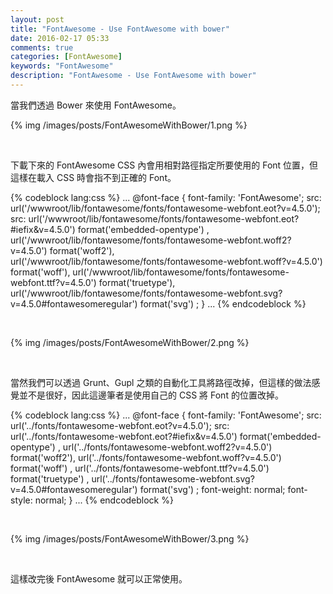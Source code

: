 ```yaml
---
layout: post
title: "FontAwesome - Use FontAwesome with bower"
date: 2016-02-17 05:33
comments: true
categories: [FontAwesome]
keywords: "FontAwesome"
description: "FontAwesome - Use FontAwesome with bower"
---
```


當我們透過 Bower 來使用 FontAwesome。  

<!-- More -->

{% img /images/posts/FontAwesomeWithBower/1.png %}

<br/>


下載下來的 FontAwesome CSS 內會用相對路徑指定所要使用的 Font 位置，但這樣在載入 CSS 時會指不到正確的 Font。  

{% codeblock lang:css %}
...
@font-face {
  font-family: 'FontAwesome';
  src: url('/wwwroot/lib/fontawesome/fonts/fontawesome-webfont.eot?v=4.5.0');
  src: url('/wwwroot/lib/fontawesome/fonts/fontawesome-webfont.eot?#iefix&v=4.5.0') format('embedded-opentype') , url('/wwwroot/lib/fontawesome/fonts/fontawesome-webfont.woff2?v=4.5.0') format('woff2'), url('/wwwroot/lib/fontawesome/fonts/fontawesome-webfont.woff?v=4.5.0') format('woff'), url('/wwwroot/lib/fontawesome/fonts/fontawesome-webfont.ttf?v=4.5.0') format('truetype'), url('/wwwroot/lib/fontawesome/fonts/fontawesome-webfont.svg?v=4.5.0#fontawesomeregular') format('svg') ;
}
...
{% endcodeblock %}

<br/>


{% img /images/posts/FontAwesomeWithBower/2.png %}

<br/>


當然我們可以透過 Grunt、Gupl 之類的自動化工具將路徑改掉，但這樣的做法感覺並不是很好，因此這邊筆者是使用自己的 CSS 將 Font 的位置改掉。  

{% codeblock lang:css %}
...
@font-face {
  font-family: 'FontAwesome';
  src: url('../fonts/fontawesome-webfont.eot?v=4.5.0');
  src: url('../fonts/fontawesome-webfont.eot?#iefix&v=4.5.0') format('embedded-opentype') , url('../fonts/fontawesome-webfont.woff2?v=4.5.0') format('woff2'), url('../fonts/fontawesome-webfont.woff?v=4.5.0') format('woff') , url('../fonts/fontawesome-webfont.ttf?v=4.5.0') format('truetype') , url('../fonts/fontawesome-webfont.svg?v=4.5.0#fontawesomeregular') format('svg') ;
  font-weight: normal;
  font-style: normal;
}
...
{% endcodeblock %}

<br/>


{% img /images/posts/FontAwesomeWithBower/3.png %}

<br/>


這樣改完後 FontAwesome 就可以正常使用。  
